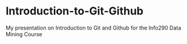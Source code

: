 Introduction-to-Git-Github
==========================

My presentation on Introduction to Git and Github for the Info290 Data Mining Course